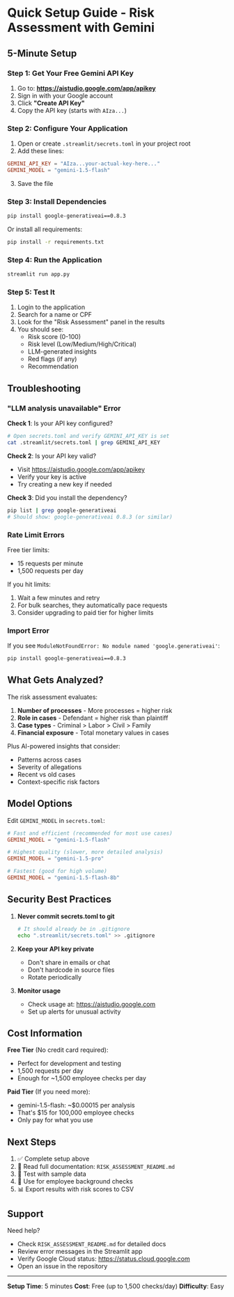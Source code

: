 # Quick Setup Guide - Risk Assessment with Gemini

## 5-Minute Setup

### Step 1: Get Your Free Gemini API Key

1. Go to: **https://aistudio.google.com/app/apikey**
2. Sign in with your Google account
3. Click **"Create API Key"**
4. Copy the API key (starts with `AIza...`)

### Step 2: Configure Your Application

1. Open or create `.streamlit/secrets.toml` in your project root
2. Add these lines:

```toml
GEMINI_API_KEY = "AIza...your-actual-key-here..."
GEMINI_MODEL = "gemini-1.5-flash"
```

3. Save the file

### Step 3: Install Dependencies

```bash
pip install google-generativeai==0.8.3
```

Or install all requirements:

```bash
pip install -r requirements.txt
```

### Step 4: Run the Application

```bash
streamlit run app.py
```

### Step 5: Test It

1. Login to the application
2. Search for a name or CPF
3. Look for the "Risk Assessment" panel in the results
4. You should see:
   - Risk score (0-100)
   - Risk level (Low/Medium/High/Critical)
   - LLM-generated insights
   - Red flags (if any)
   - Recommendation

## Troubleshooting

### "LLM analysis unavailable" Error

**Check 1**: Is your API key configured?
```bash
# Open secrets.toml and verify GEMINI_API_KEY is set
cat .streamlit/secrets.toml | grep GEMINI_API_KEY
```

**Check 2**: Is your API key valid?
- Visit https://aistudio.google.com/app/apikey
- Verify your key is active
- Try creating a new key if needed

**Check 3**: Did you install the dependency?
```bash
pip list | grep google-generativeai
# Should show: google-generativeai 0.8.3 (or similar)
```

### Rate Limit Errors

Free tier limits:
- 15 requests per minute
- 1,500 requests per day

If you hit limits:
1. Wait a few minutes and retry
2. For bulk searches, they automatically pace requests
3. Consider upgrading to paid tier for higher limits

### Import Error

If you see `ModuleNotFoundError: No module named 'google.generativeai'`:

```bash
pip install google-generativeai==0.8.3
```

## What Gets Analyzed?

The risk assessment evaluates:

1. **Number of processes** - More processes = higher risk
2. **Role in cases** - Defendant = higher risk than plaintiff
3. **Case types** - Criminal > Labor > Civil > Family
4. **Financial exposure** - Total monetary values in cases

Plus AI-powered insights that consider:
- Patterns across cases
- Severity of allegations
- Recent vs old cases
- Context-specific risk factors

## Model Options

Edit `GEMINI_MODEL` in `secrets.toml`:

```toml
# Fast and efficient (recommended for most use cases)
GEMINI_MODEL = "gemini-1.5-flash"

# Highest quality (slower, more detailed analysis)
GEMINI_MODEL = "gemini-1.5-pro"

# Fastest (good for high volume)
GEMINI_MODEL = "gemini-1.5-flash-8b"
```

## Security Best Practices

1. **Never commit secrets.toml to git**
   ```bash
   # It should already be in .gitignore
   echo ".streamlit/secrets.toml" >> .gitignore
   ```

2. **Keep your API key private**
   - Don't share in emails or chat
   - Don't hardcode in source files
   - Rotate periodically

3. **Monitor usage**
   - Check usage at: https://aistudio.google.com
   - Set up alerts for unusual activity

## Cost Information

**Free Tier** (No credit card required):
- Perfect for development and testing
- 1,500 requests per day
- Enough for ~1,500 employee checks per day

**Paid Tier** (If you need more):
- gemini-1.5-flash: ~$0.00015 per analysis
- That's $15 for 100,000 employee checks
- Only pay for what you use

## Next Steps

1. ✅ Complete setup above
2. 📖 Read full documentation: `RISK_ASSESSMENT_README.md`
3. 🧪 Test with sample data
4. 🚀 Use for employee background checks
5. 📊 Export results with risk scores to CSV

## Support

Need help?
- Check `RISK_ASSESSMENT_README.md` for detailed docs
- Review error messages in the Streamlit app
- Verify Google Cloud status: https://status.cloud.google.com
- Open an issue in the repository

---

**Setup Time**: 5 minutes
**Cost**: Free (up to 1,500 checks/day)
**Difficulty**: Easy
